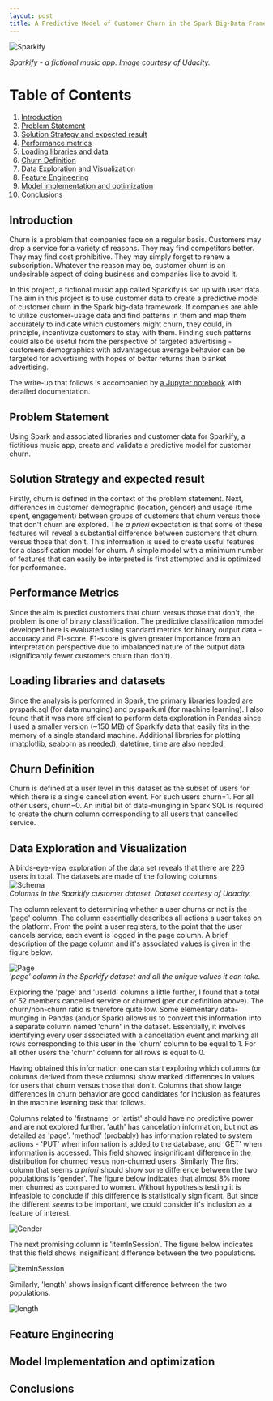 ```yaml
---
layout: post
title: A Predictive Model of Customer Churn in the Spark Big-Data Framework
---
```


![Sparkify](/images/Sparkify.png)

<i>Sparkify - a fictional music app. Image courtesy of Udacity.</a></i>

# Table of Contents  
1. [Introduction](#intro)  
2. [Problem Statement](#prob-stat)  
3. [Solution Strategy and expected result](#strat)  
4. [Performance metrics](#metrics) 
5. [Loading libraries and data](#load)
5. [Churn Definition](#churn)  
6. [Data Exploration and Visualization](#eda)  
7. [Feature Engineering](#feng)
8. [Model implementation and optimization](#model)  
9. [Conclusions](#conclusions)  

<a name="intro"></a>  
## Introduction  

Churn is a problem that companies face on a regular basis. Customers may drop a service for a variety of reasons. They may find competitors better. They may find cost prohibitive. They may simply forget to renew a subscription. Whatever the reason may be, customer churn is an undesirable aspect of doing business and companies like to avoid it.  

In this project, a fictional music app called Sparkify is set up with user data. The aim in this project is to use customer data to create a predictive model of customer churn in the Spark big-data framework. If companies are able to utilize customer-usage data and find patterns in them and map them accurately to indicate which customers might churn, they could, in principle, incentivize customers to stay with them. Finding such patterns could also be useful from the perspective of targeted advertising - customers demographics with advantageous average behavior can be targeted for advertising with hopes of better returns than blanket advertising.  

The write-up that follows is accompanied by <a href = "https://github.com/g-hegde/spark-customer-churn/blob/master/Sparkify.ipynb">a Jupyter notebook</a> with detailed documentation. 

<a name="prob-stat"></a>
## Problem Statement  

Using Spark and associated libraries and customer data for Sparkify, a fictitious music app, create and validate a predictive model for customer churn.  

<a name="strat"></a>  
## Solution Strategy and expected result  

Firstly,  churn is defined in the context of the problem statement. Next, differences in customer demographic (location, gender) and usage (time spent, engagement) between groups of customers that churn versus those that don't churn are explored. The <i>a priori</i> expectation is that some of these features will reveal a substantial difference between customers that churn versus those that don't. This information is used to create useful features for a classification model for churn. A simple model with a minimum number of features that can easily be interpreted is first attempted and is optimized for performance.  

<a name="metrics"></a>  
## Performance Metrics  

Since the aim is predict customers that churn versus those that don't, the problem is one of binary classification. The predictive classification mmodel developed here is evaluated using standard metrics for binary output data - accuracy and F1-score. F1-score is given greater importance from an interpretation perspective due to imbalanced nature of the output data (significantly fewer customers churn than don't).  

<a name="load"></a>  
## Loading libraries and datasets  

Since the analysis is performed in Spark, the primary libraries loaded are pyspark.sql (for data munging) and pyspark.ml (for machine learning). I also found that it was more efficient to perform data exploration in Pandas since I used a smaller version (~150 MB) of Sparkify data that easily fits in the memory of a single standard machine. Additional libraries for plotting (matplotlib, seaborn as needed), datetime, time are also needed.  

<a name="churn"></a>  
## Churn Definition  

Churn is defined at a user level in this dataset as the subset of users for which there is a single cancellation event. For such users churn=1. For all other users, churn=0. An initial bit of data-munging in Spark SQL is required to create the churn column corresponding to all users that cancelled service.

<a name="eda"></a>  
## Data Exploration and Visualization  
A birds-eye-view exploration of the data set reveals that there are 226 users in total. The datasets are made of the following columns  
![Schema](/images/schema.PNG)  
<i>Columns in the Sparkify customer dataset. Dataset courtesy of Udacity.</a></i>

The column relevant to determining whether a user churns or not is the 'page' column. The column essentially describes all actions a user takes on the platform. From the point a user registers, to the point that the user cancels service, each event is logged in the page column. A brief description of the page column and it's associated values is given in the figure below.  

![Page](/images/page.png)  
<i>'page' column in the Sparkify dataset and all the unique values it can take.</a></i>

Exploring the 'page' and 'userId' columns a little further, I found that a total of 52 members cancelled service or churned (per our definition above). The churn/non-churn ratio is therefore quite low. Some elementary data-munging in Pandas (and/or Spark) allows us to convert this information into a separate column named 'churn' in the dataset. Essentially, it involves identifying every user associated with a cancellation event and marking all rows corresponding to this user in the 'churn' column to be equal to 1. For all other users the 'churn' column for all rows is equal to 0.  

Having obtained this information one can start exploring which columns (or columns derived from these columns) show marked differences in values for users that churn versus those that don't. Columns that show large differences in churn behavior are good candidates for inclusion as features in the machine learning task that follows.  

Columns related to 'firstname' or 'artist' should have no predictive power and are not explored further. 'auth' has cancelation information, but not as detailed as 'page'. 'method' (probably) has information related to system actions - 'PUT' when information is added to the database, and 'GET' when information is accessed. This field showed insignificant difference in the distribution for churned vesus non-churned users. Similarly 
The first column that seems <i>a priori</i> should show some difference between the two populations is 'gender'. The figure below indicates that almost 8% more men churned as compared to women. Without hypothesis testing it is infeasible to conclude if this difference is statistically significant. But since the different <i>seems</i> to be important, we could consider it's inclusion as a feature of interest.

![Gender](/images/gender_churn.png)

The next promising column is 'itemInSession'. The figure below indicates that this field shows insignificant difference between the two populations.

![itemInSession](/images/itemInSession_churn.png)

Similarly, 'length' shows insignificant difference between the two populations.

![length](/images/length_churn.png)





<a name="feng"></a>
## Feature Engineering  

<a name="model"></a>  
## Model Implementation and optimization  

<a name="conclusions"></a>  
## Conclusions  
